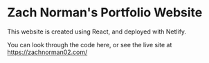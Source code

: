 # Zach Norman's Portfolio Website

This website is created using React, and deployed with Netlify. 

You can look through the code here, or see the live site at https://zachnorman02.com/
